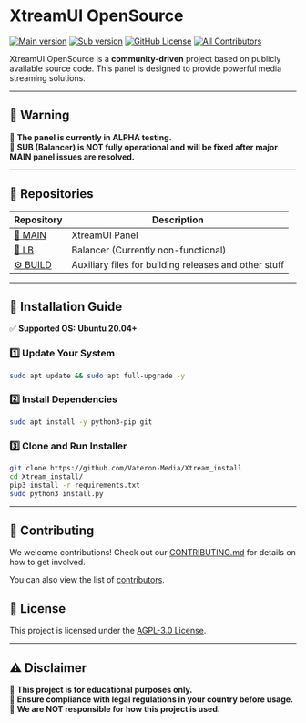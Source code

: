 # **XtreamUI OpenSource**  
[![Main version](https://img.shields.io/github/v/release/Vateron-Media/Xtream_main?label=Main%20Release&color=green)](https://github.com/Vateron-Media/Xtream_main/)
[![Sub version](https://img.shields.io/github/v/release/Vateron-Media/Xtream_lb?label=LB%20Release&color=blue)](https://github.com/Vateron-Media/Xtream_lb/)
[![GitHub License](https://img.shields.io/github/license/Vateron-Media/Xtream_install)](LICENSE)
[![All Contributors](https://img.shields.io/badge/all_contributors-2-orange.svg)](CONTRIBUTORS.md)

XtreamUI OpenSource is a **community-driven** project based on publicly available source code. This panel is designed to provide powerful media streaming solutions.

---

## 🚨 **Warning**
🔴 **The panel is currently in ALPHA testing.**  
🔴 **SUB (Balancer) is NOT fully operational and will be fixed after major MAIN panel issues are resolved.**  

---

## 📂 **Repositories**  
| Repository | Description |
|------------|-------------|
| [🔹 MAIN](https://github.com/Vateron-Media/Xtream_main) | XtreamUI Panel |
| [🔸 LB](https://github.com/Vateron-Media/Xtream_lb) | Balancer (Currently non-functional) |
| [⚙ BUILD](https://github.com/Vateron-Media/Xtream_build) | Auxiliary files for building releases and other stuff |

---

## 💾 **Installation Guide**
✅ **Supported OS:** **Ubuntu 20.04+**  

### 1️⃣ **Update Your System**
```sh
sudo apt update && sudo apt full-upgrade -y
```

### 2️⃣ **Install Dependencies**
```sh
sudo apt install -y python3-pip git
```

### 3️⃣ **Clone and Run Installer**
```sh
git clone https://github.com/Vateron-Media/Xtream_install
cd Xtream_install/
pip3 install -r requirements.txt
sudo python3 install.py
```

---

## 🤝 Contributing
We welcome contributions! Check out our [CONTRIBUTING.md](https://github.com/Vateron-Media/Xtream_main/blob/main/CONTRIBUTING.md) for details on how to get involved.

You can also view the list of [contributors](https://github.com/Vateron-Media/Xtream_install/blob/main/CONTRIBUTORS.md).


## 📜 License
This project is licensed under the [AGPL-3.0 License](LICENSE).

---

## ⚠ **Disclaimer**
📌 **This project is for educational purposes only.**  
📌 **Ensure compliance with legal regulations in your country before usage.**  
📌 **We are NOT responsible for how this project is used.**  